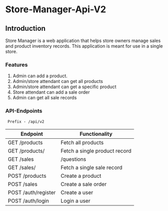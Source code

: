 # Store-Manager-Api-V2


## Introduction

Store Manager is a web application that helps store owners manage sales and product inventory records. This application is meant for use in a single store.

### Features

1. Admin can add a product.
2. Admin/store attendant can get all products
3. Admin/store attendant can get a specific product
4. Store attendant can add a sale order
5. Admin can get all sale records


### API-Endpoints
``` Prefix - /api/v2```

 Endpoint | Functionality
 ---|---
GET /products | Fetch all products
GET /products/<productId> | Fetch a single product record
GET /sales| /questions | Fetch all sale records
GET /sales/<saleId> | Fetch a single sale record
POST /products | Create a product
POST /sales | Create a sale order
POST /auth/register| Create a user
POST /auth/login | Login a user
